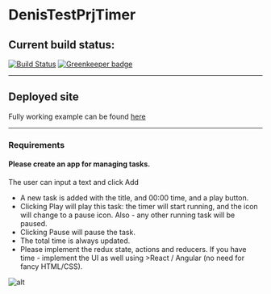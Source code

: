 # DenisTestPrjTimer

## Current build status: 
[![Build Status](https://travis-ci.org/dlevkov/timet-test-prj.svg?branch=master)](https://travis-ci.org/dlevkov/timet-test-prj) [![Greenkeeper badge](https://badges.greenkeeper.io/dlevkov/timet-test-prj.svg)](https://greenkeeper.io/)

*** 
## Deployed site

Fully working example can be found [here](https://dlevkov.github.io/timet-test-prj/)

***
### Requirements

#### Please create an app for managing tasks.
 The user can input a text and click Add
- A new task is added with the title, and 00:00 time, and a play button.
- Clicking Play will play this task: the timer will start running, and the icon will change to a pause icon.
 Also - any other running task will be paused.
- Clicking Pause will pause the task.
- The total time is always updated.
- Please implement the redux state, actions and reducers. If you have time - implement the UI as well using >React / Angular (no need for fancy HTML/CSS).

![alt](https://cloud.githubusercontent.com/assets/889418/23171775/299f5252-f85c-11e6-8f1c-5e66037bf5fa.png)
